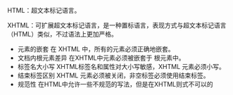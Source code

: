 HTML：超文本标记语言。

XHTML：可扩展超文本标记语言，是一种置标语言，表现方式与超文本标记语言（HTML）类似，不过语法上更加严格。

- 元素的嵌套 在 XHTML 中，所有的元素必须正确地嵌套。
- 文档内根元素差异 在XHTML中元素必须被嵌套于 根元素中。
- 标签名大小写 XHTML标签名和属性对大小写敏感，XHTML 元素必须小写。
- 结束标签区别 XHTML 元素必须被关闭，非空标签必须使用结束标签。
- 规范性 在HTML中允许一些不规范的写法，但是在XHTML则式不可以的